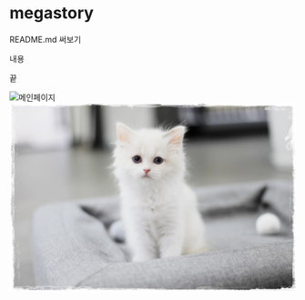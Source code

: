 # megastory

README.md 써보기

내용

끝

![메인페이지](https://search.pstatic.net/common/?src=http%3A%2F%2Fblogfiles.naver.net%2FMjAyMzA3MTVfMjM0%2FMDAxNjg5Mzg2NzU4NTUy.JJdjK8VTnUzEHHEFEObL0yhdneE3EMLrB6A-qb1sFRog.p66KopRABEy9a0eJVbN2L9x5cv5bA364ySE9bR0G_kgg.JPEG.yjmoon95%2FIMG_0026.JPG&type=a340)
![고양이](./images/cat.jpg)
